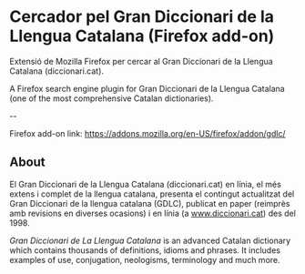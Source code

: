 # Cercador pel Gran Diccionari de la Llengua Catalana (Firefox add-on)

Extensió de Mozilla Firefox per cercar al Gran Diccionari de la Llengua Catalana (diccionari.cat).

A Firefox search engine plugin for Gran Diccionari de la Llengua Catalana (one of the most comprehensive Catalan dictionaries).

--

Firefox add-on link: https://addons.mozilla.org/en-US/firefox/addon/gdlc/

## About

El Gran Diccionari de la Llengua Catalana (diccionari.cat) en línia, el més extens i complet de la llengua catalana, presenta el contingut actualitzat del Gran Diccionari de la llengua catalana (GDLC), publicat en paper (reimprès amb revisions en diverses ocasions) i en línia (a www.diccionari.cat) des del 1998.

*Gran Diccionari de La Llengua Catalana* is an advanced Catalan dictionary which contains thousands of definitions, idioms and phrases. It includes examples of use, conjugation, neologisms, terminology and much more.
